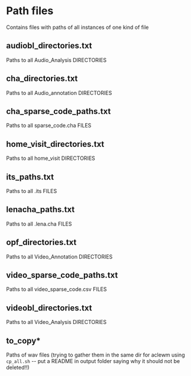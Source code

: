 # Path files

Contains files with paths of all instances of one kind of file

## audiobl_directories.txt

Paths to all Audio_Analysis DIRECTORIES

## cha_directories.txt

Paths to all Audio_annotation DIRECTORIES

## cha_sparse_code_paths.txt

Paths to all sparse_code.cha FILES

## home_visit_directories.txt

Paths to all home_visit DIRECTORIES

## its_paths.txt

Paths to all .its FILES

## lenacha_paths.txt

Paths to all .lena.cha FILES

## opf_directories.txt

Paths to all Video_Annotation DIRECTORIES

## video_sparse_code_paths.txt

Paths to all video_sparse_code.csv FILES

## videobl_directories.txt

Paths to all Video_Analysis DIRECTORIES

## to_copy*

Paths of wav files (trying to gather them in the same dir for aclewm using `cp_all.sh` -- put a README in output folder saying why it should not be deleted!!)

